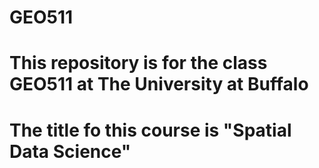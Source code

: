 # GEO511
# This repository is for the class GEO511 at The University at Buffalo
# The title fo this course is "Spatial Data Science"

